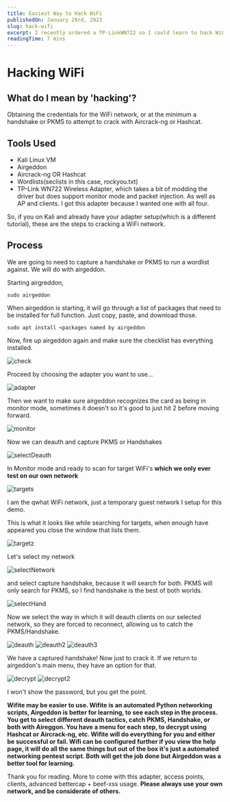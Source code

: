 ```yaml
---
title: Easiest Way to Hack WiFi
publishedOn: January 29rd, 2023
slug: hack-wifi
excerpt: I recently ordered a TP-LinkWN722 so I could learn to hack WiFi, and other wirless attacks that require it. In this article, I am going to show my method for hacking a WiFi network. I tried a few methods and found this the easiest. Everything done on my own personal home network always.
readingTime: 7 mins
---
```


# Hacking WiFi
## What do I mean by 'hacking'?
Obtaining the credentials for the WiFi network, or at the minimum a handshake or PKMS to attempt to crack with Aircrack-ng or Hashcat. 

## Tools Used
- Kali Linux VM
- Airgeddon
- Aircrack-ng OR Hashcat
- Wordlists(seclists in this case, rockyou.txt)
- TP-Link WN722 Wireless Adapter, which takes a bit of modding the driver but does support monitor mode and packet injection. As well as AP and clients. I got this adapter because I wanted one with all four. 

So, if you on Kali and already have your adapter setup(which is a different tutorial), these are the steps to cracking a WiFi network.

## Process

We are going to need to capture a handshake or PKMS to run a wordlist against. We will do with airgeddon.

Starting airgreddon,

`sudo airgeddon`

When airgeddon is starting, it will go through a list of packages that need to be installed for full function. Just copy, paste, and download those.

`sudo apt install <packages named by airgeddon`

Now, fire up airgeddon again and make sure the checklist has everything installed.

![check](https://github.com/bfrisbyh92/My-Blog/blob/main/public/assets/blogs-media/easiest-way-to-hack-wifi/check.png?raw=true)

Proceed by choosing the adapter you want to use...

![adapter](https://github.com/bfrisbyh92/My-Blog/blob/main/public/assets/blogs-media/easiest-way-to-hack-wifi/adapter.png?raw=true)

Then we want to make sure airgeddon recognizes the card as being in monitor mode, sometimes it doesn't so it's good to just hit 2 before moving forward.


![monitor](https://github.com/bfrisbyh92/My-Blog/blob/main/public/assets/blogs-media/easiest-way-to-hack-wifi/monitor.png?raw=true)

Now we can deauth and capture PKMS or Handshakes


![selectDeauth](https://github.com/bfrisbyh92/My-Blog/blob/main/public/assets/blogs-media/easiest-way-to-hack-wifi/selectDeauth.png?raw=true)

In Monitor mode and ready to scan for target WiFi's **which we only ever test on our own network**


![targets](https://github.com/bfrisbyh92/My-Blog/blob/main/public/assets/blogs-media/easiest-way-to-hack-wifi/targets.png?raw=true)

I am the qwhat WiFi network, just a temporary guest network I setup for this demo.

This is what it looks like while searching for targets, when enough have appeared you close the window that lists them.

![targetz](https://github.com/bfrisbyh92/My-Blog/blob/main/public/assets/blogs-media/easiest-way-to-hack-wifi/targetz.png?raw=true)


Let's select my network


![selectNetwork](https://github.com/bfrisbyh92/My-Blog/blob/main/public/assets/blogs-media/easiest-way-to-hack-wifi/selectMyNetwork.png?raw=true)

and select capture handshake, because it will search for both. PKMS will only search for PKMS, so I find handshake is the best of both worlds.


![selectHand](https://github.com/bfrisbyh92/My-Blog/blob/main/public/assets/blogs-media/easiest-way-to-hack-wifi/selectHand.png?raw=true)

Now we select the way in which it will deauth clients on our selected network, so they are forced to reconnect, allowing us to catch the PKMS/Handshake.


![deauth](https://github.com/bfrisbyh92/My-Blog/blob/main/public/assets/blogs-media/easiest-way-to-hack-wifi/deauth.png?raw=true)
![deauth2](https://github.com/bfrisbyh92/My-Blog/blob/main/public/assets/blogs-media/easiest-way-to-hack-wifi/deauth2.png?raw=true)
![deauth3](https://github.com/bfrisbyh92/My-Blog/blob/main/public/assets/blogs-media/easiest-way-to-hack-wifi/deauth3.png?raw=true)

We have a captured handshake! Now just to crack it. If we return to airgeddon's main menu, they have an option for that.

![decrypt](https://github.com/bfrisbyh92/My-Blog/blob/main/public/assets/blogs-media/easiest-way-to-hack-wifi/decrypt.png?raw=true)
![decrypt2](https://github.com/bfrisbyh92/My-Blog/blob/main/public/assets/blogs-media/easiest-way-to-hack-wifi/decrypt2.png?raw=true)

I won't show the password, but you get the point.

**Wifite may be easier to use. Wifite is an automated Python networking scripts, Airgeddon is better for learning, to see each step in the process. You get to select different deauth tactics, catch PKMS, Handshake, or both with Aireggon. You have a menu for each step, to decrypt using Hashcat or Aircrack-ng, etc. Wifite will do everything for you and either be successful or fail. Wifi can be configured further if you view the help page, it will do all the same things but out of the box it's just a automated networking pentest script. Both will get the job done but Airgeddon was a better tool for learning.**

Thank you for reading. More to come with this adapter, access points, clients, advanced bettercap + beef-xss usage.
**Please always use your own network, and be considerate of others.**



